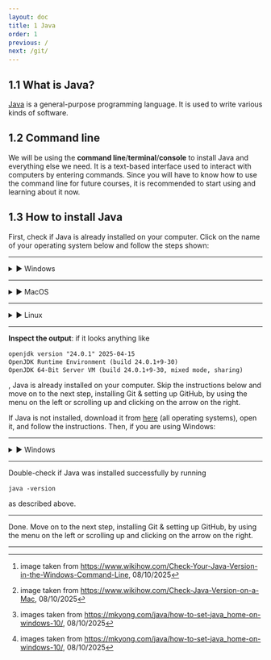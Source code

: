 ```yaml
---
layout: doc
title: 1 Java
order: 1
previous: /
next: /git/
---
```

## 1.1 What is Java?
[Java](https://en.wikipedia.org/wiki/Java_(programming_language)) is a general-purpose programming language. It is used to write various kinds of software.

## 1.2 Command line
We will be using the **command line**/**terminal**/**console** to install Java and everything else we need. It is a text-based interface used to interact with computers by entering commands. Since you will have to know how to use the command line for future courses, it is recommended to start using and learning about it now.

## 1.3 How to install Java
First, check if Java is already installed on your computer. Click on the name of your operating system below and follow the steps shown:

---

<details>
<summary>► Windows</summary>

<ol>
<li>open the application <b>Command Prompt</b></li>
<li>type or paste <pre><code>java -version</code></pre> and press enter</li>
</ol>

<img src="img/check_java_installed_win.jpg" alt="check if Java is installed on MacOS" width="60%" height="auto">

[^1]

</details>

---

<details>
<summary>► MacOS</summary>
<ol>
<li>open the application <b>Terminal</b></li>
<li>type or paste <code>java -version</code> and press enter</li>
</ol>

<img src="img/check_java_installed_macos.jpg" alt="check if Java is installed on MacOS" width="60%" height="auto">

[^2]

</details>

---

<details>
<summary>► Linux</summary>

you know what you're doing :D but in case you don't:
<br>
<ol>
<li>open the application <b>terminal</b></li>
<li>type or paste <code>java -version</code> and press enter</li>
</ol>

</details>

---

**Inspect the output**: if it looks anything like
```console
openjdk version "24.0.1" 2025-04-15
OpenJDK Runtime Environment (build 24.0.1+9-30)
OpenJDK 64-Bit Server VM (build 24.0.1+9-30, mixed mode, sharing)
```
, Java is already installed on your computer. Skip the instructions below and move on to the next step, installing Git & setting up GitHub, by using the menu on the left or scrolling up and clicking on the arrow on the right.


If Java is not installed, download it from [here](https://www.java.com/en/download/) (all operating systems), open it, and follow the instructions. Then, if you are using Windows:

---

<details>
<summary>► Windows</summary>

Check if the <code>JAVA_HOME</code> variable is set. It allows other software to see your Java installation.
<br>
<ol>
<li>type or paste 'advanced system settings' into the start menu</li>
<li>click on 'view advanced system settings'</li>
<li>go to the 'advanced' tab</li>
<li>click on 'environment variables'</li>
<br>
<img src="img/set_java_home_win.png" alt="set JAVA_HOME on Windows" width="60%" height="auto">

[^3]
<br>
<li>if <code>JAVA_HOME</code> exists under 'system variables' and has a value similar to <code>C:\Program Files\Java\jdk-21</code>, it is already set. Go to the next step, installing Git, by using the menu on the left or scrolling up and clicking on the arrow on the right. Else:</li>
<li>click on the 'new' button under the 'system variables' section</li>
<li>set name to <code>JAVA_HOME</code></li>
<li>set value to the location of your Java installation, which should look something like <code>C:\Program Files\Java\jdk-21</code>. If you do not know the location, find it using File Explorer</li>
<br>
<img src="img/set_java_home_win1.png" alt="set JAVA_HOME on Windows cont." width="60%" height="auto">

[^3]
<br>
<li>to test if the variable has been set correctly, go back to the command prompt and type or paste <code>echo %JAVA_HOME%</code> and press enter; check the output</li>
</ol>

</details>

---

Double-check if Java was installed successfully by running
```console
java -version
```
as described above.

---

Done. Move on to the next step, installing Git & setting up GitHub, by using the menu on the left or scrolling up and clicking on the arrow on the right.

---

[^1]: image taken from https://www.wikihow.com/Check-Your-Java-Version-in-the-Windows-Command-Line, 08/10/2025
[^2]: image taken from https://www.wikihow.com/Check-Java-Version-on-a-Mac, 08/10/2025
[^3]: images taken from https://mkyong.com/java/how-to-set-java_home-on-windows-10/, 08/10/2025